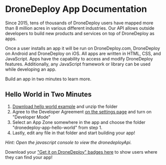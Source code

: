 # DroneDeploy App Documentation

Since 2015, tens of thousands of DroneDeploy users have mapped more than 8 million acres in various different industries. Our API allows outside developers to build new products and services on top of DroneDeploy as apps.

Once a user installs an app it will be run on DroneDeploy.com, DroneDeploy on Android and DroneDeploy on iOS. All apps are written in HTML, CSS, and JavaScript. Apps have the capability to access and modify DroneDeploy features. Additionally, any JavaScript framework or library can be used while developing an app.

Build an app in two minutes to learn more. 

## Hello World in Two Minutes

1. [Download hello world example](https://s3.amazonaws.com/drone-deploy-plugins/templates/dronedeploy-app-hello-world.zip) and unzip the folder
2. Agree to the Developer Agreement [on the settings page](https://www.dronedeploy.com/app2/settings) and turn on "Developer Mode"
3. Select an App Zone somewhere in the app and choose the folder "dronedeploy-app-hello-world" from step 1.
4. Lastly, edit any file in that folder and start building your app!

*Hint: Open the javascript console to view the dronedeployApi.*


Download your ["Get it on DroneDeploy" badges here](https://www.dropbox.com/sh/a3baugjz3e2r0pj/AAAGaGrclU3aBFye3pBH2sgDa?dl=0) to show users where they can find your app!
